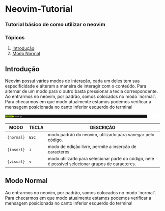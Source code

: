 # Neovim-Tutorial
### Tutorial básico de como utilizar o neovim


### Tópicos
1. [Introdução](#introducao)
2. [Modo Normal](#modo_normal)


## Introdução <div id='introducao'/>
<p>
Neovim possui vários modos de interação, cada um deles tem sua especificidade e alteram a maneira de interagir com o conteúdo. Para alternar de um modo para o outro basta pressionar a tecla correspondente. Ao entrarmos no neovim, por padrão, somos colocados no modo `normal`. Para checarmos em que modo  atualmente estamos podemos verificar a mensagem posicionada no canto inferior esquerdo do terminal
</p>
<img src="/viwer/img/normal_mode_cortado.png">

MODO      | TECLA | DESCRIÇÃO
----------|-------|--------------------------------------------------------------------------------------------------
`{normal}`|`ESC`  |modo padrão do neovim, utilizado para vanegar pelo código.
`{insert}`|`i`    |modo de edição livre, permite a inserção de caracteres.
`{visual}`|`v`    |modo utilizado para selecionar parte do código, nele é possível selecionar grupos de caracteres.

## Modo Normal <div id='modo_normal'/>
<p>
  Ao entrarmos no neovim, por padrão, somos colocados no modo `normal`. Para checarmos em que modo  atualmente estamos podemos verificar a mensagem posicionada no canto inferior esquerdo do terminal
</p>


